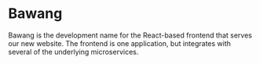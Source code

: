 # Bawang
Bawang is the development name for the React-based frontend that serves our new website. The frontend is one application, but integrates with several of the underlying microservices.
